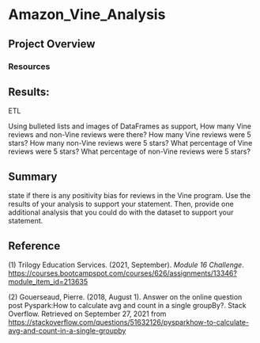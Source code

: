 # Amazon_Vine_Analysis
 
## Project Overview

### Resources

## Results: 
ETL

Using bulleted lists and images of DataFrames as support,
How many Vine reviews and non-Vine reviews were there?
How many Vine reviews were 5 stars? How many non-Vine reviews were 5 stars?
What percentage of Vine reviews were 5 stars? What percentage of non-Vine reviews were 5 stars?

## Summary

state if there is any positivity bias for reviews in the Vine program. Use the results of your analysis to support your statement. Then, provide one additional analysis that you could do with the dataset to support your statement.

## Reference
(1) Trilogy Education Services. (2021, September). *Module 16 Challenge*. https://courses.bootcampspot.com/courses/626/assignments/13346?module_item_id=213635

(2) Gouerseaud, Pierre. (2018, August 1). Answer on the online question post Pyspark:How to calculate avg and count in a single groupBy?. Stack Overflow. Retrieved on September 27, 2021 from https://stackoverflow.com/questions/51632126/pysparkhow-to-calculate-avg-and-count-in-a-single-groupby